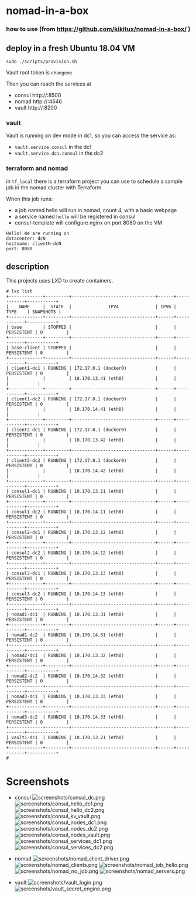 # nomad-in-a-box

### how to use (from https://github.com/kikitux/nomad-in-a-box/ )

## deploy in a fresh Ubuntu 18.04 VM
```
sudo ./scripts/provision.sh 
```

Vault root token is `changeme`

Then you can reach the services at

- consul http://<IP of VM>:8500
- nomad http://<IP of VM>:4646
- vault http://<IP of VM>:8200


### vault

Vault is running on dev mode in dc1, so you can access the service as:

- `vault.service.consul` in the dc1
- `vault.service.dc1.consul` in the dc2

### terraform and nomad

in `tf_local` there is a terraform project you can use to schedule a sample job in the nomad cluster with Terraform.

When this job runs:
- a job named hello will run in nomad, count 4, with a basic webpage
- a service named `hello` will be registered in consul
- consul-template will configure nginx on port 8080 on the VM

```
Hello! We are running on
datacenter: dcN
hostname: clientN-dcN
port: 8080
```

## description

This projects uses LXD to create containers.

```
# lxc list
+-------------+---------+--------------------------------+------+------------+-----------+
|    NAME     |  STATE  |              IPV4              | IPV6 |    TYPE    | SNAPSHOTS |
+-------------+---------+--------------------------------+------+------------+-----------+
| base        | STOPPED |                                |      | PERSISTENT | 0         |
+-------------+---------+--------------------------------+------+------------+-----------+
| base-client | STOPPED |                                |      | PERSISTENT | 0         |
+-------------+---------+--------------------------------+------+------------+-----------+
| client1-dc1 | RUNNING | 172.17.0.1 (docker0)           |      | PERSISTENT | 0         |
|             |         | 10.170.13.41 (eth0)            |      |            |           |
+-------------+---------+--------------------------------+------+------------+-----------+
| client1-dc2 | RUNNING | 172.17.0.1 (docker0)           |      | PERSISTENT | 0         |
|             |         | 10.170.14.41 (eth0)            |      |            |           |
+-------------+---------+--------------------------------+------+------------+-----------+
| client2-dc1 | RUNNING | 172.17.0.1 (docker0)           |      | PERSISTENT | 0         |
|             |         | 10.170.13.42 (eth0)            |      |            |           |
+-------------+---------+--------------------------------+------+------------+-----------+
| client2-dc2 | RUNNING | 172.17.0.1 (docker0)           |      | PERSISTENT | 0         |
|             |         | 10.170.14.42 (eth0)            |      |            |           |
+-------------+---------+--------------------------------+------+------------+-----------+
| consul1-dc1 | RUNNING | 10.170.13.11 (eth0)            |      | PERSISTENT | 0         |
+-------------+---------+--------------------------------+------+------------+-----------+
| consul1-dc2 | RUNNING | 10.170.14.11 (eth0)            |      | PERSISTENT | 0         |
+-------------+---------+--------------------------------+------+------------+-----------+
| consul2-dc1 | RUNNING | 10.170.13.12 (eth0)            |      | PERSISTENT | 0         |
+-------------+---------+--------------------------------+------+------------+-----------+
| consul2-dc2 | RUNNING | 10.170.14.12 (eth0)            |      | PERSISTENT | 0         |
+-------------+---------+--------------------------------+------+------------+-----------+
| consul3-dc1 | RUNNING | 10.170.13.13 (eth0)            |      | PERSISTENT | 0         |
+-------------+---------+--------------------------------+------+------------+-----------+
| consul3-dc2 | RUNNING | 10.170.14.13 (eth0)            |      | PERSISTENT | 0         |
+-------------+---------+--------------------------------+------+------------+-----------+
| nomad1-dc1  | RUNNING | 10.170.13.31 (eth0)            |      | PERSISTENT | 0         |
+-------------+---------+--------------------------------+------+------------+-----------+
| nomad1-dc2  | RUNNING | 10.170.14.31 (eth0)            |      | PERSISTENT | 0         |
+-------------+---------+--------------------------------+------+------------+-----------+
| nomad2-dc1  | RUNNING | 10.170.13.32 (eth0)            |      | PERSISTENT | 0         |
+-------------+---------+--------------------------------+------+------------+-----------+
| nomad2-dc2  | RUNNING | 10.170.14.32 (eth0)            |      | PERSISTENT | 0         |
+-------------+---------+--------------------------------+------+------------+-----------+
| nomad3-dc1  | RUNNING | 10.170.13.33 (eth0)            |      | PERSISTENT | 0         |
+-------------+---------+--------------------------------+------+------------+-----------+
| nomad3-dc2  | RUNNING | 10.170.14.33 (eth0)            |      | PERSISTENT | 0         |
+-------------+---------+--------------------------------+------+------------+-----------+
| vault1-dc1  | RUNNING | 10.170.13.21 (eth0)            |      | PERSISTENT | 0         |
+-------------+---------+--------------------------------+------+------------+-----------+
# 

```

# Screenshots
- consul
![screenshots/consul_dc.png](screenshots/consul_dc.png)
![screenshots/consul_hello_dc1.png](screenshots/consul_hello_dc1.png)
![screenshots/consul_hello_dc2.png](screenshots/consul_hello_dc2.png)
![screenshots/consul_kv_vault.png](screenshots/consul_kv_vault.png)
![screenshots/consul_nodes_dc1.png](screenshots/consul_nodes_dc1.png)
![screenshots/consul_nodes_dc2.png](screenshots/consul_nodes_dc2.png)
![screenshots/consul_nodes_vault.png](screenshots/consul_nodes_vault.png)
![screenshots/consul_services_dc1.png](screenshots/consul_services_dc1.png)
![screenshots/consul_services_dc2.png](screenshots/consul_services_dc2.png)

- nomad
![screenshots/nomad_client_driver.png](screenshots/nomad_client_driver.png)
![screenshots/nomad_clients.png](screenshots/nomad_clients.png)
![screenshots/nomad_job_hello.png](screenshots/nomad_job_hello.png)
![screenshots/nomad_no_job.png](screenshots/nomad_no_job.png)
![screenshots/nomad_servers.png](screenshots/nomad_servers.png)

- vault
![screenshots/vault_login.png](screenshots/vault_login.png)
![screenshots/vault_secret_engine.png](screenshots/vault_secret_engine.png)
